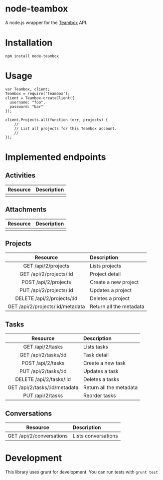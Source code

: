 # node-teambox

A node.js wrapper for the [Teambox](http://www.teambox.com) API.

# Installation

`npm install node-teambox`

# Usage

```
var Teambox, client;
Teambox = require('teambox');
client = Teambox.createClient({
  username: "foo",
  password: "bar"
});

client.Projects.all(function (err, projects) {
    //
    // List all projects for this Teambox account.
    //
});
```
# Implemented endpoints
## Activities
| Resource | Description |
|:--------:|:------------|
|          |             |
## Attachments
| Resource | Description |
|:--------:|:------------|
|          |             |
## Projects
| Resource | Description |
|:--------:|:------------|
|GET /api/2/projects |Lists projects|
|GET /api/2/projects/:id |Project detail|
|POST /api/2/projects |Create a new project|
|PUT /api/2/projects/:id |Updates a project|
|DELETE /api/2/projects/:id |Deletes a project|
|GET /api/2/projects/:id/metadata |Return all the metadata|

## Tasks
| Resource | Description |
|:--------:|:------------|
|GET /api/2/tasks |Lists tasks|
|GET /api/2/tasks/:id |Task detail|
|POST /api/2/tasks |Create a new task|
|PUT /api/2/tasks/:id |Updates a task|
|DELETE /api/2/tasks/:id |Deletes a tasks|
|GET /api/2/tasks/:id/metadata |Return all the metadata|
|PUT /api/2/tasks |Reorder tasks|
## Conversations
| Resource | Description |
|:--------:|:------------|
|GET /api/2/conversations |Lists conversations|

# Development

This library uses grunt for development. You can run tests with `grunt test`
